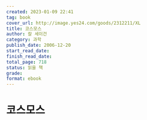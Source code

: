 ```yaml
---
created: 2023-01-09 22:41
tag: book
cover_url: http://image.yes24.com/goods/2312211/XL
title: 코스모스
author: 칼 세이건
category: 과학
publish_date: 2006-12-20
start_read_date:
finish_read_date:
total_page: 718
status: 읽을 책
grade:
format: ebook
---
```


# 코스모스
